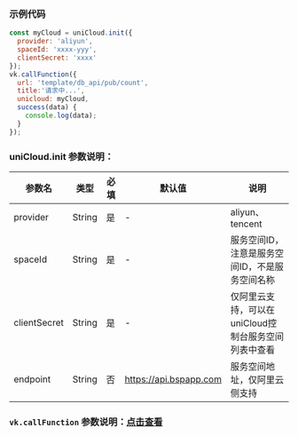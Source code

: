 ### 示例代码

```js
const myCloud = uniCloud.init({
  provider: 'aliyun',
  spaceId: 'xxxx-yyy',
  clientSecret: 'xxxx'
});
vk.callFunction({
  url: 'template/db_api/pub/count',
  title:'请求中...',
  unicloud: myCloud,
  success(data) {
    console.log(data);
  }
});
```

### uniCloud.init 参数说明：

|参数名				|类型		|必填	|默认值									|说明																									|
|------- |-----------|---------|-------|-------|
|provider			|String	|是		|-											|aliyun、tencent																			|
|spaceId			|String	|是		|-											|服务空间ID，注意是服务空间ID，不是服务空间名称				|
|clientSecret	|String	|是		|-											|仅阿里云支持，可以在uniCloud控制台服务空间列表中查看	|
|endpoint			|String	|否		|https://api.bspapp.com	|服务空间地址，仅阿里云侧支持													|

### `vk.callFunction` 参数说明：[点击查看](https://gitee.com/vk-uni/vk-uni-cloud-router/wikis/pages?sort_id=2912172&doc_id=975983)
